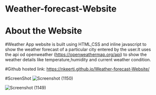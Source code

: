 # Weather-forecast-Website
# About the Website
#Weather App website is built using HTML,CSS and inline javascript to show the weather forecast of a particular city entered by the user.It uses the api od openweather (https://openweathermap.org/api) to show the weather details like temperature,humidity and current weather condition. 

#Github hosted link: https://nkeerti.github.io/Weather-forecast-Website/

#ScreenShot
![Screenshot (1150)](https://user-images.githubusercontent.com/98823131/178108659-03fad2c0-7f27-44df-a84d-f695ff2fdd6c.png)

![Screenshot (1149)](https://user-images.githubusercontent.com/98823131/178108656-4c2103fe-f3e3-4324-bc9c-82924aa85f0b.png)

